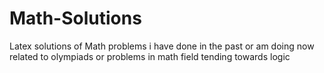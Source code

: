 # Math-Solutions
Latex solutions of Math problems i have done in the past or am doing now related to olympiads or problems in math field tending towards logic
